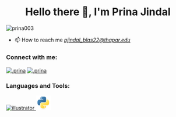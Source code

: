 <h1 align="center">Hello there 👋, I'm Prina Jindal</h1>

<p align="left"> <img src="https://komarev.com/ghpvc/?username=prina003&label=Profile%20views&color=0e75b6&style=flat" alt="prina003" /> </p>

- 📫 How to reach me *pjindal_blas22@thapar.edu*

<h3 align="left">Connect with me:</h3>
<p align="left">
<a href="https://instagram.com/.prina" target="blank"><img align="center" src="https://raw.githubusercontent.com/rahuldkjain/github-profile-readme-generator/master/src/images/icons/Social/instagram.svg" alt=".prina" height="45" width="55" /></a>
<a href="https://www.linkedin.com/in/prina-jindal-05178628a" target="blank"><img align="center" src="https://img.shields.io/badge/LinkedIn-0077B5?style=for-the-badge&logo=linkedin&logoColor=white" alt=".prina" height="45" width="140" /></a>

</p>

<h3 align="left">Languages and Tools:</h3>
<p align="left"> <a href="https://www.adobe.com/in/products/illustrator.html" target="_blank" rel="noreferrer"> <img src="https://www.vectorlogo.zone/logos/adobe_illustrator/adobe_illustrator-icon.svg" alt="illustrator" width="40" height="40"/> </a> <a href="https://www.python.org" target="_blank" rel="noreferrer"> <img src="https://raw.githubusercontent.com/devicons/devicon/master/icons/python/python-original.svg" alt="python" width="40" height="40"/> </a> </p>
